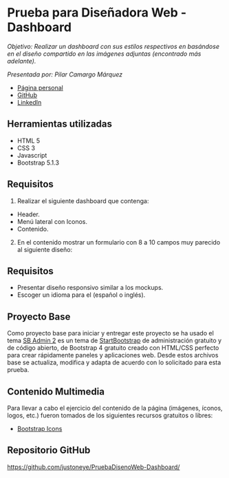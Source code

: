 # Prueba para Diseñadora Web - Dashboard

_Objetivo: Realizar un dashboard con sus estilos respectivos en basándose en el diseño compartido en las imágenes adjuntas (encontrado más adelante)._

_Presentada por: Pilar Camargo Márquez_
- [Página personal](https://about.me/justoneye)
- [GitHub](https://github.com/justoneye)
- [LinkedIn](https://www.linkedin.com/in/pilarcamargo)


## Herramientas utilizadas

- HTML 5
- CSS 3
- Javascript
- Bootstrap 5.1.3


## Requisitos

1.	Realizar el siguiente dashboard que contenga:
* Header.
* Menú lateral con Iconos.
* Contenido.

2.	En el contenido mostrar un formulario con 8 a 10 campos muy parecido al siguiente diseño:


## Requisitos

* Presentar diseño responsivo similar a los mockups.
* Escoger un idioma para el (español o inglés).


## Proyecto Base

Como proyecto base para iniciar y entregar este proyecto se ha usado el tema [SB Admin 2](https://startbootstrap.com/theme/sb-admin-2) es un tema de [StartBootstrap](https://startbootstrap.com/) de administración gratuito y de código abierto, de Bootstrap 4 gratuito creado con HTML/CSS perfecto para crear rápidamente paneles y aplicaciones web. Desde estos archivos base se actualiza, modifica y adapta de acuerdo con lo solicitado para esta prueba.


## Contenido Multimedia

Para llevar a cabo el ejercicio del contenido de la página (imágenes, íconos, logos, etc.) fueron tomados de los siguientes recursos gratuitos o libres:

- [Bootstrap Icons](https://icons.getbootstrap.com/)


## Repositorio GitHub 

https://github.com/justoneye/PruebaDisenoWeb-Dashboard/
